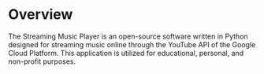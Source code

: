 # Overview

The Streaming Music Player is an open-source software written in Python designed for streaming music online through the YouTube API of the Google Cloud Platform. 
This application is utilized for educational, personal, and non-profit purposes.
